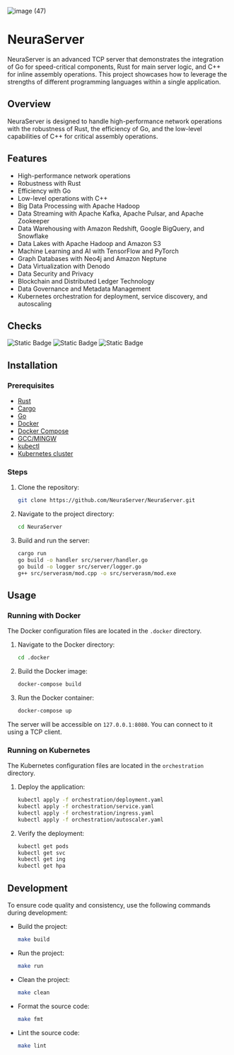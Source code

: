 ![image (47)](https://github.com/NeuraServer/NeuraServer/assets/140754373/5f7962b5-28de-426b-b461-97c04105c4e4)

# NeuraServer

NeuraServer is an advanced TCP server that demonstrates the integration of Go for speed-critical components, Rust for main server logic, and C++ for inline assembly operations. This project showcases how to leverage the strengths of different programming languages within a single application.

## Overview

NeuraServer is designed to handle high-performance network operations with the robustness of Rust, the efficiency of Go, and the low-level capabilities of C++ for critical assembly operations.

## Features

- High-performance network operations
- Robustness with Rust
- Efficiency with Go
- Low-level operations with C++
- Big Data Processing with Apache Hadoop
- Data Streaming with Apache Kafka, Apache Pulsar, and Apache Zookeeper
- Data Warehousing with Amazon Redshift, Google BigQuery, and Snowflake
- Data Lakes with Apache Hadoop and Amazon S3
- Machine Learning and AI with TensorFlow and PyTorch
- Graph Databases with Neo4j and Amazon Neptune
- Data Virtualization with Denodo
- Data Security and Privacy
- Blockchain and Distributed Ledger Technology
- Data Governance and Metadata Management
- Kubernetes orchestration for deployment, service discovery, and autoscaling

## Checks
![Static Badge](https://img.shields.io/badge/server-_127.0.0.1%3A5500-red?logo=github) ![Static Badge](https://img.shields.io/badge/build-_passing-green?logo=github) ![Static Badge](https://img.shields.io/badge/docker-_present-blue?logo=github)

## Installation

### Prerequisites

- [Rust](https://www.rust-lang.org/tools/install)
- [Cargo](https://doc.rust-lang.org/cargo/getting-started/installation.html)
- [Go](https://golang.org/doc/install)
- [Docker](https://www.docker.com/get-started)
- [Docker Compose](https://docs.docker.com/compose/install/)
- [GCC/MINGW](https://sourceforge.net/projects/mingw/)
- [kubectl](https://kubernetes.io/docs/tasks/tools/install-kubectl/)
- [Kubernetes cluster](https://kubernetes.io/docs/setup/)

### Steps

1. Clone the repository:

    ```sh
    git clone https://github.com/NeuraServer/NeuraServer.git
    ```

2. Navigate to the project directory:

    ```sh
    cd NeuraServer
    ```

3. Build and run the server:

    ```sh
    cargo run
    go build -o handler src/server/handler.go
    go build -o logger src/server/logger.go
    g++ src/serverasm/mod.cpp -o src/serverasm/mod.exe
    ```

## Usage

### Running with Docker

The Docker configuration files are located in the `.docker` directory.

1. Navigate to the Docker directory:

    ```sh
    cd .docker
    ```

2. Build the Docker image:

    ```sh
    docker-compose build
    ```

3. Run the Docker container:

    ```sh
    docker-compose up
    ```

The server will be accessible on `127.0.0.1:8080`. You can connect to it using a TCP client.

### Running on Kubernetes

The Kubernetes configuration files are located in the `orchestration` directory.

1. Deploy the application:

    ```sh
    kubectl apply -f orchestration/deployment.yaml
    kubectl apply -f orchestration/service.yaml
    kubectl apply -f orchestration/ingress.yaml
    kubectl apply -f orchestration/autoscaler.yaml
    ```

2. Verify the deployment:

    ```sh
    kubectl get pods
    kubectl get svc
    kubectl get ing
    kubectl get hpa
    ```

## Development

To ensure code quality and consistency, use the following commands during development:

- Build the project:

    ```sh
    make build
    ```

- Run the project:

    ```sh
    make run
    ```

- Clean the project:

    ```sh
    make clean
    ```

- Format the source code:

    ```sh
    make fmt
    ```

- Lint the source code:

    ```sh
    make lint
    ```
